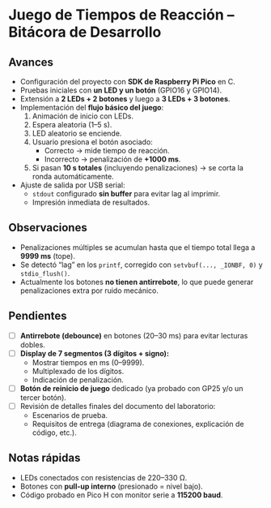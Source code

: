 # Juego de Tiempos de Reacción – Bitácora de Desarrollo

## Avances
- Configuración del proyecto con **SDK de Raspberry Pi Pico** en C.
- Pruebas iniciales con **un LED y un botón** (GPIO16 y GPIO14).
- Extensión a **2 LEDs + 2 botones** y luego a **3 LEDs + 3 botones**.
- Implementación del **flujo básico del juego**:
  1. Animación de inicio con LEDs.
  2. Espera aleatoria (1–5 s).
  3. LED aleatorio se enciende.
  4. Usuario presiona el botón asociado:
     - Correcto → mide tiempo de reacción.
     - Incorrecto → penalización de **+1000 ms**.
  5. Si pasan **10 s totales** (incluyendo penalizaciones) → se corta la ronda automáticamente.
- Ajuste de salida por USB serial:
  - `stdout` configurado **sin buffer** para evitar lag al imprimir.
  - Impresión inmediata de resultados.

## Observaciones
- Penalizaciones múltiples se acumulan hasta que el tiempo total llega a **9999 ms** (tope).
- Se detectó “lag” en los `printf`, corregido con `setvbuf(..., _IONBF, 0)` y `stdio_flush()`.
- Actualmente los botones **no tienen antirrebote**, lo que puede generar penalizaciones extra por ruido mecánico.

## Pendientes
- [ ] **Antirrebote (debounce)** en botones (20–30 ms) para evitar lecturas dobles.
- [ ] **Display de 7 segmentos (3 dígitos + signo):**
  - Mostrar tiempos en ms (0–9999).
  - Multiplexado de los dígitos.
  - Indicación de penalización.
- [ ] **Botón de reinicio de juego** dedicado (ya probado con GP25 y/o un tercer botón).
- [ ] Revisión de detalles finales del documento del laboratorio:
  - Escenarios de prueba.
  - Requisitos de entrega (diagrama de conexiones, explicación de código, etc.).

## Notas rápidas
- LEDs conectados con resistencias de 220–330 Ω.
- Botones con **pull-up interno** (presionado = nivel bajo).
- Código probado en Pico H con monitor serie a **115200 baud**.
